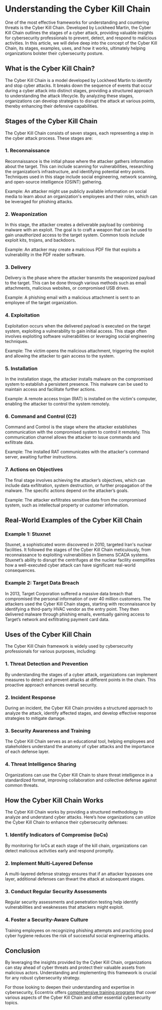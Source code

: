 # Understanding the Cyber Kill Chain
One of the most effective frameworks for understanding and countering threats is the Cyber Kill Chain. Developed by Lockheed Martin, the Cyber Kill Chain outlines the stages of a cyber attack, providing valuable insights for cybersecurity professionals to prevent, detect, and respond to malicious activities. In this article, we will delve deep into the concept of the Cyber Kill Chain, its stages, examples, uses, and how it works, ultimately helping organizations bolster their cybersecurity posture. 

## What is the Cyber Kill Chain? 

The Cyber Kill Chain is a model developed by Lockheed Martin to identify and stop cyber attacks. It breaks down the sequence of events that occur during a cyber attack into distinct stages, providing a structured approach to understanding the attack lifecycle. By analyzing these stages, organizations can develop strategies to disrupt the attack at various points, thereby enhancing their defensive capabilities. 

## Stages of the Cyber Kill Chain 

The Cyber Kill Chain consists of seven stages, each representing a step in the cyber attack process. These stages are: 

### 1. Reconnaissance 

Reconnaissance is the initial phase where the attacker gathers information about the target. This can include scanning for vulnerabilities, researching the organization’s infrastructure, and identifying potential entry points. Techniques used in this stage include social engineering, network scanning, and open-source intelligence (OSINT) gathering. 

Example: An attacker might use publicly available information on social media to learn about an organization's employees and their roles, which can be leveraged for phishing attacks. 

### 2. Weaponization 

In this stage, the attacker creates a deliverable payload by combining malware with an exploit. The goal is to craft a weapon that can be used to gain unauthorized access to the target system. Common tools include exploit kits, trojans, and backdoors. 

Example: An attacker may create a malicious PDF file that exploits a vulnerability in the PDF reader software. 

### 3. Delivery 

Delivery is the phase where the attacker transmits the weaponized payload to the target. This can be done through various methods such as email attachments, malicious websites, or compromised USB drives. 

Example: A phishing email with a malicious attachment is sent to an employee of the target organization. 

### 4. Exploitation 

Exploitation occurs when the delivered payload is executed on the target system, exploiting a vulnerability to gain initial access. This stage often involves exploiting software vulnerabilities or leveraging social engineering techniques. 

Example: The victim opens the malicious attachment, triggering the exploit and allowing the attacker to gain access to the system. 

### 5. Installation 

In the installation stage, the attacker installs malware on the compromised system to establish a persistent presence. This malware can be used to maintain access and facilitate further actions. 

Example: A remote access trojan (RAT) is installed on the victim's computer, enabling the attacker to control the system remotely. 

### 6. Command and Control (C2) 

Command and Control is the stage where the attacker establishes communication with the compromised system to control it remotely. This communication channel allows the attacker to issue commands and exfiltrate data. 

Example: The installed RAT communicates with the attacker's command server, awaiting further instructions. 

### 7. Actions on Objectives 

The final stage involves achieving the attacker’s objectives, which can include data exfiltration, system destruction, or further propagation of the malware. The specific actions depend on the attacker’s goals. 

Example: The attacker exfiltrates sensitive data from the compromised system, such as intellectual property or customer information. 

## Real-World Examples of the Cyber Kill Chain 

### Example 1: Stuxnet 

Stuxnet, a sophisticated worm discovered in 2010, targeted Iran's nuclear facilities. It followed the stages of the Cyber Kill Chain meticulously, from reconnaissance to exploiting vulnerabilities in Siemens SCADA systems. Stuxnet’s ability to disrupt the centrifuges at the nuclear facility exemplifies how a well-executed cyber attack can have significant real-world consequences. 

### Example 2: Target Data Breach 

In 2013, Target Corporation suffered a massive data breach that compromised the personal information of over 40 million customers. The attackers used the Cyber Kill Chain stages, starting with reconnaissance by identifying a third-party HVAC vendor as the entry point. They then delivered malware through phishing emails, eventually gaining access to Target’s network and exfiltrating payment card data. 

## Uses of the Cyber Kill Chain 

The Cyber Kill Chain framework is widely used by cybersecurity professionals for various purposes, including: 

### 1. Threat Detection and Prevention 

By understanding the stages of a cyber attack, organizations can implement measures to detect and prevent attacks at different points in the chain. This proactive approach enhances overall security. 

### 2. Incident Response 

During an incident, the Cyber Kill Chain provides a structured approach to analyze the attack, identify affected stages, and develop effective response strategies to mitigate damage. 

### 3. Security Awareness and Training 

The Cyber Kill Chain serves as an educational tool, helping employees and stakeholders understand the anatomy of cyber attacks and the importance of each defense layer. 

### 4. Threat Intelligence Sharing 

Organizations can use the Cyber Kill Chain to share threat intelligence in a standardized format, improving collaboration and collective defense against common threats. 

## How the Cyber Kill Chain Works 

The Cyber Kill Chain works by providing a structured methodology to analyze and understand cyber attacks. Here’s how organizations can utilize the Cyber Kill Chain to enhance their cybersecurity defenses: 

### 1. Identify Indicators of Compromise (IoCs) 

By monitoring for IoCs at each stage of the kill chain, organizations can detect malicious activities early and respond promptly. 

### 2. Implement Multi-Layered Defense 

A multi-layered defense strategy ensures that if an attacker bypasses one layer, additional defenses can thwart the attack at subsequent stages. 

### 3. Conduct Regular Security Assessments 

Regular security assessments and penetration testing help identify vulnerabilities and weaknesses that attackers might exploit. 

### 4. Foster a Security-Aware Culture 

Training employees on recognizing phishing attempts and practicing good cyber hygiene reduces the risk of successful social engineering attacks. 

## Conclusion 

By leveraging the insights provided by the Cyber Kill Chain, organizations can stay ahead of cyber threats and protect their valuable assets from malicious actors. Understanding and implementing this framework is crucial for any robust cybersecurity strategy. 

For those looking to deepen their understanding and expertise in cybersecurity, Eccentrix offers [comprehensive training programs](https://www.eccentrix.ca/en/courses/cybersecurity-and-cyberdefense) that cover various aspects of the Cyber Kill Chain and other essential cybersecurity topics.  
